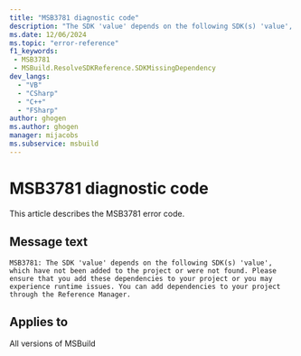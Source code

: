 ```yaml
---
title: "MSB3781 diagnostic code"
description: "The SDK 'value' depends on the following SDK(s) 'value', which have not been added to the project or were not found. Please ensure that you add these dependencies to your project or you may experience runtime issues. You can add dependencies to your project through the Reference Manager."
ms.date: 12/06/2024
ms.topic: "error-reference"
f1_keywords:
 - MSB3781
 - MSBuild.ResolveSDKReference.SDKMissingDependency
dev_langs:
  - "VB"
  - "CSharp"
  - "C++"
  - "FSharp"
author: ghogen
ms.author: ghogen
manager: mijacobs
ms.subservice: msbuild
---
```


# MSB3781 diagnostic code

<!-- :::ErrorDefinitionDescription::: -->
<!-- :::editable-content name="introDescription"::: -->
This article describes the MSB3781 error code.
<!-- :::editable-content-end::: -->

## Message text

`MSB3781: The SDK 'value' depends on the following SDK(s) 'value', which have not been added to the project or were not found. Please ensure that you add these dependencies to your project or you may experience runtime issues. You can add dependencies to your project through the Reference Manager.`

<!-- :::editable-content name="postOutputDescription"::: -->
<!--
{StrBegin="MSB3781: "}
-->
<!-- :::editable-content-end::: -->
<!-- :::ErrorDefinitionDescription-end::: -->

## Applies to

All versions of MSBuild
